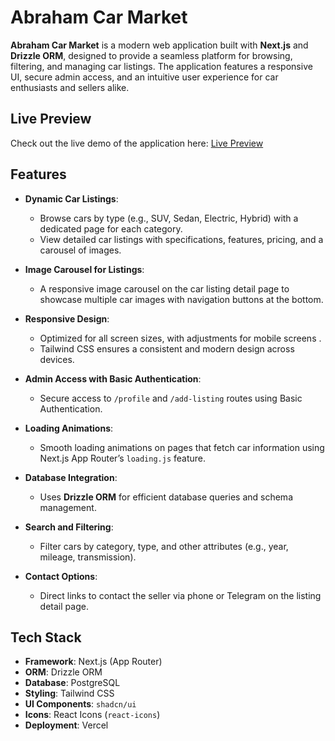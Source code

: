 # Abraham Car Market

**Abraham Car Market** is a modern web application built with **Next.js** and **Drizzle ORM**, designed to provide a seamless platform for browsing, filtering, and managing car listings. The application features a responsive UI, secure admin access, and an intuitive user experience for car enthusiasts and sellers alike.

## Live Preview

Check out the live demo of the application here: [ Live Preview](https://car-marketplace-eight-jet.vercel.app/)

## Features

- **Dynamic Car Listings**:
  - Browse cars by type (e.g., SUV, Sedan, Electric, Hybrid) with a dedicated page for each category.
  - View detailed car listings with specifications, features, pricing, and a carousel of images.

- **Image Carousel for Listings**:
  - A responsive image carousel on the car listing detail page to showcase multiple car images with navigation buttons at the bottom.

- **Responsive Design**:
  - Optimized for all screen sizes, with adjustments for mobile screens .
  - Tailwind CSS ensures a consistent and modern design across devices.

- **Admin Access with Basic Authentication**:
  - Secure access to `/profile` and `/add-listing` routes using Basic Authentication.
 
- **Loading Animations**:
  - Smooth loading animations on pages that fetch car information using Next.js App Router’s `loading.js` feature.

- **Database Integration**:
  - Uses **Drizzle ORM** for efficient database queries and schema management.


- **Search and Filtering**:
  - Filter cars by category, type, and other attributes (e.g., year, mileage, transmission).

- **Contact Options**:
  - Direct links to contact the seller via phone or Telegram on the listing detail page.

## Tech Stack

- **Framework**: Next.js (App Router)
- **ORM**: Drizzle ORM
- **Database**: PostgreSQL 
- **Styling**: Tailwind CSS
- **UI Components**: `shadcn/ui` 
- **Icons**: React Icons (`react-icons`)
- **Deployment**: Vercel
